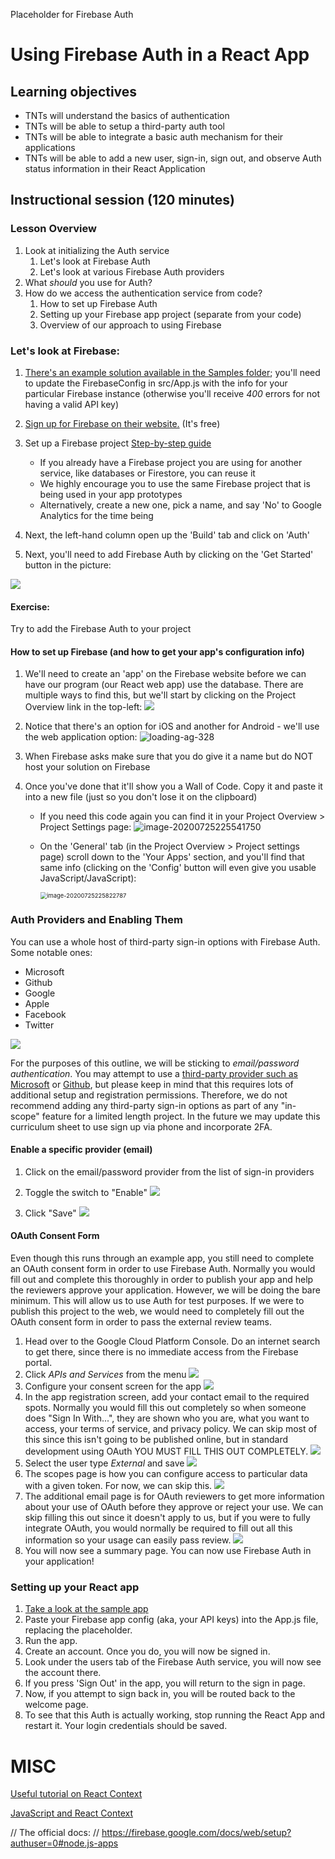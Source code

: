 Placeholder for Firebase Auth

# Using Firebase Auth in a React App

## Learning objectives

* TNTs will understand the basics of authentication
* TNTs will be able to setup a third-party auth tool
* TNTs will be able to integrate a basic auth mechanism for their applications
* TNTs will be able to add a new user, sign-in, sign out, and observe Auth status information in their React Application

## Instructional session (120 minutes)

### Lesson Overview

1. Look at initializing the Auth service
   1. Let's look at Firebase Auth
   2. Let's look at various Firebase Auth providers
2. What *should* you use for Auth?
3. How do we access the authentication service from code?
   1. How to set up Firebase Auth
   2. Setting up your Firebase app project (separate from your code)
   3. Overview of our approach to using Firebase

### Let's look at Firebase:

1. [There's an example solution available in the Samples folder](https://github.com/tnt-summer-academy/Samples/tree/main/Week_3/firebase_auth); you'll need to update the FirebaseConfig in src/App.js with the info for your particular Firebase instance (otherwise you'll receive *400* errors for not having a valid API key)

2. [Sign up for Firebase on their website.](https://firebase.google.com/)
   (It's free)

3. Set up a Firebase project
   [Step-by-step guide](https://www.robinwieruch.de/firebase-tutorial)
   
   - If you already have a Firebase project you are using for another service, like databases or Firestore, you can reuse it
   - We highly encourage you to use the same Firebase project that is being used in your app prototypes
   - Alternatively, create a new one, pick a name, and say 'No' to Google Analytics for the time being

4. Next, the left-hand column open up the 'Build' tab and click on 'Auth'

5. Next, you'll need to add Firebase Auth by clicking on the 'Get Started' button in the picture:

![](firebase_auth_assets/firebase_auth_get_started.png)

#### Exercise:

Try to add the Firebase Auth to your project

#### How to set up Firebase (and how to get your app's configuration info)

1. We'll need to create an 'app' on the Firebase website before we can have our program (our React web app) use the database.  There are multiple ways to find this, but we'll start by clicking on the Project Overview link in the top-left:
   ![](./firebase_auth_assets/FindingProjectSettings.png)

2. Notice that there's an option for iOS and another for Android - we'll use the web application option:
   ![loading-ag-328](./firebase_auth_assets/ChooseWebApp.png)

3. When Firebase asks make sure that you do give it a name but do NOT host your solution on Firebase

4. Once you've done that it'll show you a Wall of Code.  Copy it and paste it into a new file (just so you don't lose it on the clipboard)
   
   - If you need this code again you can find it in your Project Overview > Project Settings page:
     ![image-20200725225541750](./firebase_auth_assets/FindingProjectSettings.png)
   
   - On the 'General' tab (in the Project Overview > Project settings page) scroll down to the 'Your Apps' section, and you'll find that same info (clicking on the 'Config' button will even give you usable JavaScript/JavaScript):
     
     <img title="" src="./firebase_auth_assets/ConfigInfo.png" alt="image-20200725225822787" style="zoom:67%;">

### Auth Providers and Enabling Them

You can use a whole host of third-party sign-in options with Firebase Auth. Some notable ones:

- Microsoft
- Github
- Google
- Apple
- Facebook
- Twitter

![](firebase_auth_assets/firebase_auth_provider_list.png)

For the purposes of this outline, we will be sticking to *email/password authentication*. You may attempt to use a [third-party provider such as Microsoft](https://firebase.google.com/docs/auth/web/microsoft-oauth) or [Github](https://firebase.google.com/docs/auth/web/github-auth), but please keep in mind that this requires lots of additional setup and registration permissions. Therefore, we do not recommend adding any third-party sign-in options as part of any "in-scope" feature for a limited length project. In the future we may update this curriculum sheet to use sign up via phone and incorporate 2FA.

#### Enable a specific provider (email)

1. Click on the email/password provider from the list of sign-in providers

2. Toggle the switch to "Enable"
   ![](firebase_auth_assets/firebase_auth_email_setup.png)

3. Click "Save"
   ![](firebase_auth_assets/firebase_auth_enable_email_auth.png)

#### OAuth Consent Form

Even though this runs through an example app, you still need to complete an OAuth consent form in order to use Firebase Auth. Normally you would fill out and complete this thoroughly in order to publish your app and help the reviewers approve your application. However, we will be doing the bare minimum. This will allow us to use Auth for test purposes. If we were to publish this project to the web, we would need to completely fill out the OAuth consent form in order to pass the external review teams.

1. Head over to the Google Cloud Platform Console. Do an internet search to get there, since there is no immediate access from the Firebase portal.
2. Click *APIs and Services* from the menu
   ![](firebase_auth_assets/firebase_auth_gcp_menu.png)
3. Configure your consent screen for the app
   ![](firebase_auth_assets/firebase_auth_oath_consent_get_started.png)
4. In the app registration screen, add your contact email to the required spots. Normally you would fill this out completely so when someone does "Sign In With...", they are shown who you are, what you want to access, your terms of service, and privacy policy. We can skip most of this since this isn't going to be published online, but in standard development using OAuth YOU MUST FILL THIS OUT COMPLETELY.
   ![](firebase_auth_assets/firebase_auth_oath_consent_registration.png)
5. Select the user type *External* and save
   ![](firebase_auth_assets/firebase_auth_oath_consent_type.png)
6. The scopes page is how you can configure access to particular data with a given token. For now, we can skip this.
   ![](firebase_auth_assets/firebase_auth_oath_consent_scopes.png)
7. The additional email page is for OAuth reviewers to get more information about your use of OAuth before they approve or reject your use. We can skip filling this out since it doesn't apply to us, but if you were to fully integrate OAuth, you would normally be required to fill out all this information so your usage can easily pass review.
   ![](firebase_auth_assets/firebase_auth_oath_consent_adtl_info.png)
8. You will now see a summary page. You can now use Firebase Auth in your application!

### Setting up your React app

1. [Take a look at the sample app](https://github.com/tnt-summer-academy/Samples/tree/main/Week_3/firebase_auth)
2. Paste your Firebase app config (aka, your API keys) into the App.js file, replacing the placeholder.
3. Run the app.
4. Create an account. Once you do, you will now be signed in.
5. Look under the users tab of the Firebase Auth service, you will now see the account there.
6. If you press 'Sign Out' in the app, you will return to the sign in page.
7. Now, if you attempt to sign back in, you will be routed back to the welcome page.
8. To see that this Auth is actually working, stop running the React App and restart it. Your login credentials should be saved.

# MISC

[Useful tutorial on React Context](https://www.robinwieruch.de/react-context)

[JavaScript and React Context](https://www.carlrippon.com/react-context-with-JavaScript-p1/)

// The official docs:
// https://firebase.google.com/docs/web/setup?authuser=0#node.js-apps
